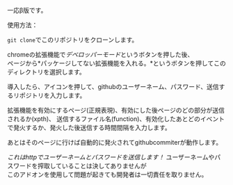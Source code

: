 一応β版です。

使用方法：

`git clone`でこのリポジトリをクローンします。

chromeの拡張機能で*デベロッパーモード*というボタンを押した後、  
ページから*パッケージしてない拡張機能を入れる。*というボタンを押してこのディレクトリを選択します。

導入したら、アイコンを押して、githubのユーザーネーム、パスワード、送信するリポジトリを入力します。

拡張機能を有効にするページ(正規表現)、有効にした後ページのどの部分が送信されるか(xpth)、
送信するファイル名(function)、有効化したあとどのイベントで発火するか、発火した後送信する時間間隔を入力します。

あとはそのページに行けば自動的に発火されてgithubcommiterが動作します。


*これはhttpでユーザーネームとパスワードを送信します！*
ユーザーネームやパスワードを搾取していることは決してありませんが  
このアドオンを使用して問題が起きても開発者は一切責任を取りません。